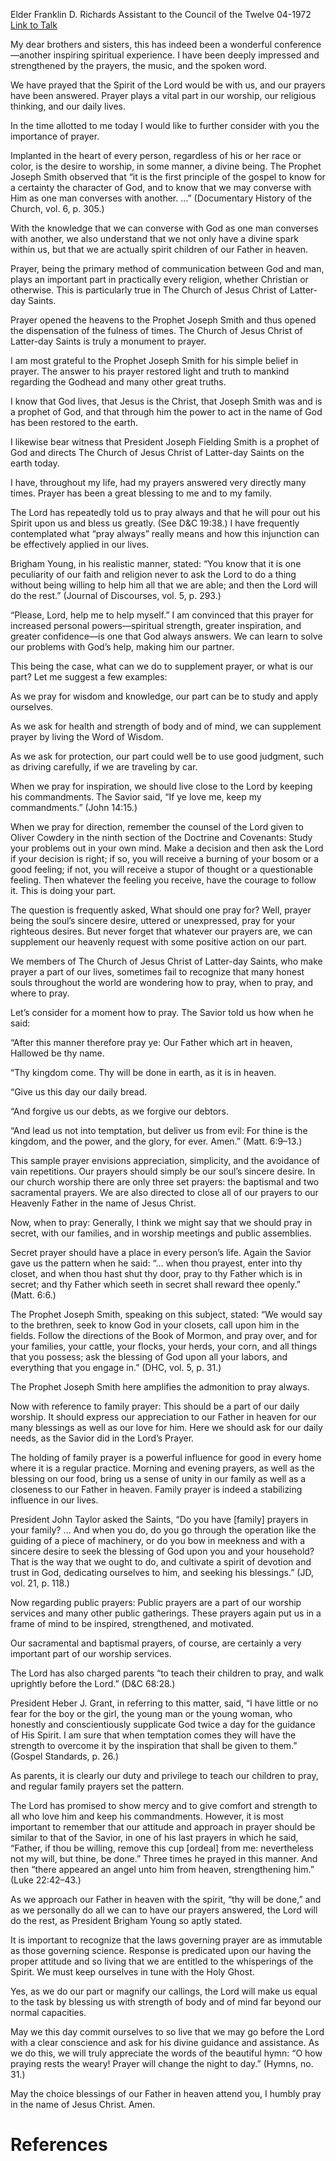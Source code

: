 Elder Franklin D. Richards
Assistant to the Council of the Twelve
04-1972
[Link to Talk](https://www.churchofjesuschrist.org/study/general-conference/1972/04/the-importance-of-prayer?lang=eng)

My dear brothers and sisters, this has indeed been a wonderful conference—another inspiring spiritual experience. I have been deeply impressed and strengthened by the prayers, the music, and the spoken word.

We have prayed that the Spirit of the Lord would be with us, and our prayers have been answered. Prayer plays a vital part in our worship, our religious thinking, and our daily lives.

In the time allotted to me today I would like to further consider with you the importance of prayer.

Implanted in the heart of every person, regardless of his or her race or color, is the desire to worship, in some manner, a divine being. The Prophet Joseph Smith observed that “it is the first principle of the gospel to know for a certainty the character of God, and to know that we may converse with Him as one man converses with another. …” (Documentary History of the Church, vol. 6, p. 305.)

With the knowledge that we can converse with God as one man converses with another, we also understand that we not only have a divine spark within us, but that we are actually spirit children of our Father in heaven.

Prayer, being the primary method of communication between God and man, plays an important part in practically every religion, whether Christian or otherwise. This is particularly true in The Church of Jesus Christ of Latter-day Saints.

Prayer opened the heavens to the Prophet Joseph Smith and thus opened the dispensation of the fulness of times. The Church of Jesus Christ of Latter-day Saints is truly a monument to prayer.

I am most grateful to the Prophet Joseph Smith for his simple belief in prayer. The answer to his prayer restored light and truth to mankind regarding the Godhead and many other great truths.

I know that God lives, that Jesus is the Christ, that Joseph Smith was and is a prophet of God, and that through him the power to act in the name of God has been restored to the earth.

I likewise bear witness that President Joseph Fielding Smith is a prophet of God and directs The Church of Jesus Christ of Latter-day Saints on the earth today.

I have, throughout my life, had my prayers answered very directly many times. Prayer has been a great blessing to me and to my family.

The Lord has repeatedly told us to pray always and that he will pour out his Spirit upon us and bless us greatly. (See D&C 19:38.) I have frequently contemplated what “pray always” really means and how this injunction can be effectively applied in our lives.

Brigham Young, in his realistic manner, stated: “You know that it is one peculiarity of our faith and religion never to ask the Lord to do a thing without being willing to help him all that we are able; and then the Lord will do the rest.” (Journal of Discourses, vol. 5, p. 293.)

“Please, Lord, help me to help myself.” I am convinced that this prayer for increased personal powers—spiritual strength, greater inspiration, and greater confidence—is one that God always answers. We can learn to solve our problems with God’s help, making him our partner.

This being the case, what can we do to supplement prayer, or what is our part? Let me suggest a few examples:

As we pray for wisdom and knowledge, our part can be to study and apply ourselves.

As we ask for health and strength of body and of mind, we can supplement prayer by living the Word of Wisdom.

As we ask for protection, our part could well be to use good judgment, such as driving carefully, if we are traveling by car.

When we pray for inspiration, we should live close to the Lord by keeping his commandments. The Savior said, “If ye love me, keep my commandments.” (John 14:15.)

When we pray for direction, remember the counsel of the Lord given to Oliver Cowdery in the ninth section of the Doctrine and Covenants: Study your problems out in your own mind. Make a decision and then ask the Lord if your decision is right; if so, you will receive a burning of your bosom or a good feeling; if not, you will receive a stupor of thought or a questionable feeling. Then whatever the feeling you receive, have the courage to follow it. This is doing your part.

The question is frequently asked, What should one pray for? Well, prayer being the soul’s sincere desire, uttered or unexpressed, pray for your righteous desires. But never forget that whatever our prayers are, we can supplement our heavenly request with some positive action on our part.

We members of The Church of Jesus Christ of Latter-day Saints, who make prayer a part of our lives, sometimes fail to recognize that many honest souls throughout the world are wondering how to pray, when to pray, and where to pray.



Let’s consider for a moment how to pray. The Savior told us how when he said:

“After this manner therefore pray ye: Our Father which art in heaven, Hallowed be thy name.

“Thy kingdom come. Thy will be done in earth, as it is in heaven.

“Give us this day our daily bread.

“And forgive us our debts, as we forgive our debtors.

“And lead us not into temptation, but deliver us from evil: For thine is the kingdom, and the power, and the glory, for ever. Amen.” (Matt. 6:9–13.)

This sample prayer envisions appreciation, simplicity, and the avoidance of vain repetitions. Our prayers should simply be our soul’s sincere desire. In our church worship there are only three set prayers: the baptismal and two sacramental prayers. We are also directed to close all of our prayers to our Heavenly Father in the name of Jesus Christ.

Now, when to pray: Generally, I think we might say that we should pray in secret, with our families, and in worship meetings and public assemblies.

Secret prayer should have a place in every person’s life. Again the Savior gave us the pattern when he said: “… when thou prayest, enter into thy closet, and when thou hast shut thy door, pray to thy Father which is in secret; and thy Father which seeth in secret shall reward thee openly.” (Matt. 6:6.)

The Prophet Joseph Smith, speaking on this subject, stated: “We would say to the brethren, seek to know God in your closets, call upon him in the fields. Follow the directions of the Book of Mormon, and pray over, and for your families, your cattle, your flocks, your herds, your corn, and all things that you possess; ask the blessing of God upon all your labors, and everything that you engage in.” (DHC, vol. 5, p. 31.)

The Prophet Joseph Smith here amplifies the admonition to pray always.

Now with reference to family prayer: This should be a part of our daily worship. It should express our appreciation to our Father in heaven for our many blessings as well as our love for him. Here we should ask for our daily needs, as the Savior did in the Lord’s Prayer.

The holding of family prayer is a powerful influence for good in every home where it is a regular practice. Morning and evening prayers, as well as the blessing on our food, bring us a sense of unity in our family as well as a closeness to our Father in heaven. Family prayer is indeed a stabilizing influence in our lives.

President John Taylor asked the Saints, “Do you have [family] prayers in your family? … And when you do, do you go through the operation like the guiding of a piece of machinery, or do you bow in meekness and with a sincere desire to seek the blessing of God upon you and your household? That is the way that we ought to do, and cultivate a spirit of devotion and trust in God, dedicating ourselves to him, and seeking his blessings.” (JD, vol. 21, p. 118.)

Now regarding public prayers: Public prayers are a part of our worship services and many other public gatherings. These prayers again put us in a frame of mind to be inspired, strengthened, and motivated.

Our sacramental and baptismal prayers, of course, are certainly a very important part of our worship services.

The Lord has also charged parents “to teach their children to pray, and walk uprightly before the Lord.” (D&C 68:28.)

President Heber J. Grant, in referring to this matter, said, “I have little or no fear for the boy or the girl, the young man or the young woman, who honestly and conscientiously supplicate God twice a day for the guidance of His Spirit. I am sure that when temptation comes they will have the strength to overcome it by the inspiration that shall be given to them.” (Gospel Standards, p. 26.)

As parents, it is clearly our duty and privilege to teach our children to pray, and regular family prayers set the pattern.

The Lord has promised to show mercy and to give comfort and strength to all who love him and keep his commandments. However, it is most important to remember that our attitude and approach in prayer should be similar to that of the Savior, in one of his last prayers in which he said, “Father, if thou be willing, remove this cup [ordeal] from me: nevertheless not my will, but thine, be done.” Three times he prayed in this manner. And then “there appeared an angel unto him from heaven, strengthening him.” (Luke 22:42–43.)

As we approach our Father in heaven with the spirit, “thy will be done,” and as we personally do all we can to have our prayers answered, the Lord will do the rest, as President Brigham Young so aptly stated.

It is important to recognize that the laws governing prayer are as immutable as those governing science. Response is predicated upon our having the proper attitude and so living that we are entitled to the whisperings of the Spirit. We must keep ourselves in tune with the Holy Ghost.

Yes, as we do our part or magnify our callings, the Lord will make us equal to the task by blessing us with strength of body and of mind far beyond our normal capacities.

May we this day commit ourselves to so live that we may go before the Lord with a clear conscience and ask for his divine guidance and assistance. As we do this, we will truly appreciate the words of the beautiful hymn: “O how praying rests the weary! Prayer will change the night to day.” (Hymns, no. 31.)

May the choice blessings of our Father in heaven attend you, I humbly pray in the name of Jesus Christ. Amen.

# References
